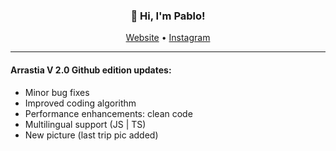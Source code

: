 <h3 align="center">👋 Hi, I'm Pablo!</h3>

<p align="center">
  <a href="https://arrastia.me/" target="_blank">Website</a> •
  <a href="https://instagram.com/pablo.arrastia" target="_blank">Instagram</a>
</p>

---

<h4>Arrastia V 2.0 Github edition updates:</h4>

<ul>
  <li>Minor bug fixes</li>
  <li>Improved coding algorithm</li>
  <li>Performance enhancements: clean code</li>
  <li>Multilingual support (JS | TS)</li>
  <li>New picture (last trip pic added)</li>
</ul>
